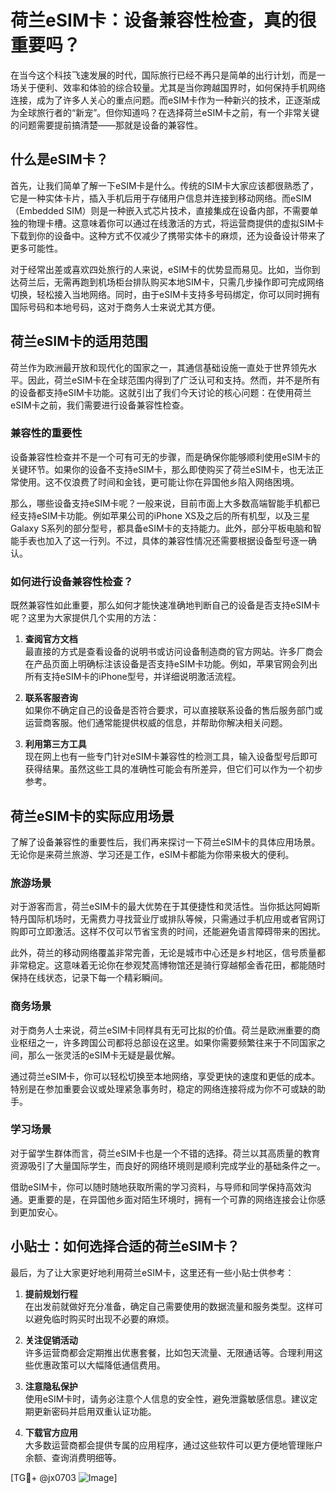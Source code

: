 # 荷兰eSIM卡：设备兼容性检查，真的很重要吗？

在当今这个科技飞速发展的时代，国际旅行已经不再只是简单的出行计划，而是一场关于便利、效率和体验的综合较量。尤其是当你跨越国界时，如何保持手机网络连接，成为了许多人关心的重点问题。而eSIM卡作为一种新兴的技术，正逐渐成为全球旅行者的“新宠”。但你知道吗？在选择荷兰eSIM卡之前，有一个非常关键的问题需要提前搞清楚——那就是设备的兼容性。

## 什么是eSIM卡？

首先，让我们简单了解一下eSIM卡是什么。传统的SIM卡大家应该都很熟悉了，它是一种实体卡片，插入手机后用于存储用户信息并连接到移动网络。而eSIM（Embedded SIM）则是一种嵌入式芯片技术，直接集成在设备内部，不需要单独的物理卡槽。这意味着你可以通过在线激活的方式，将运营商提供的虚拟SIM卡下载到你的设备中。这种方式不仅减少了携带实体卡的麻烦，还为设备设计带来了更多可能性。

对于经常出差或喜欢四处旅行的人来说，eSIM卡的优势显而易见。比如，当你到达荷兰后，无需再跑到机场柜台排队购买本地SIM卡，只需几步操作即可完成网络切换，轻松接入当地网络。同时，由于eSIM卡支持多号码绑定，你可以同时拥有国际号码和本地号码，这对于商务人士来说尤其方便。

## 荷兰eSIM卡的适用范围

荷兰作为欧洲最开放和现代化的国家之一，其通信基础设施一直处于世界领先水平。因此，荷兰eSIM卡在全球范围内得到了广泛认可和支持。然而，并不是所有的设备都支持eSIM卡功能。这就引出了我们今天讨论的核心问题：在使用荷兰eSIM卡之前，我们需要进行设备兼容性检查。

### 兼容性的重要性

设备兼容性检查并不是一个可有可无的步骤，而是确保你能够顺利使用eSIM卡的关键环节。如果你的设备不支持eSIM卡，那么即使购买了荷兰eSIM卡，也无法正常使用。这不仅浪费了时间和金钱，更可能让你在异国他乡陷入网络困境。

那么，哪些设备支持eSIM卡呢？一般来说，目前市面上大多数高端智能手机都已经支持eSIM卡功能。例如苹果公司的iPhone XS及之后的所有机型，以及三星Galaxy S系列的部分型号，都具备eSIM卡的支持能力。此外，部分平板电脑和智能手表也加入了这一行列。不过，具体的兼容性情况还需要根据设备型号逐一确认。

### 如何进行设备兼容性检查？

既然兼容性如此重要，那么如何才能快速准确地判断自己的设备是否支持eSIM卡呢？这里为大家提供几个实用的方法：

1. **查阅官方文档**  
   最直接的方式是查看设备的说明书或访问设备制造商的官方网站。许多厂商会在产品页面上明确标注该设备是否支持eSIM卡功能。例如，苹果官网会列出所有支持eSIM卡的iPhone型号，并详细说明激活流程。

2. **联系客服咨询**  
   如果你不确定自己的设备是否符合要求，可以直接联系设备的售后服务部门或运营商客服。他们通常能提供权威的信息，并帮助你解决相关问题。

3. **利用第三方工具**  
   现在网上也有一些专门针对eSIM卡兼容性的检测工具，输入设备型号后即可获得结果。虽然这些工具的准确性可能会有所差异，但它们可以作为一个初步参考。

## 荷兰eSIM卡的实际应用场景

了解了设备兼容性的重要性后，我们再来探讨一下荷兰eSIM卡的具体应用场景。无论你是来荷兰旅游、学习还是工作，eSIM卡都能为你带来极大的便利。

### 旅游场景

对于游客而言，荷兰eSIM卡的最大优势在于其便捷性和灵活性。当你抵达阿姆斯特丹国际机场时，无需费力寻找营业厅或排队等候，只需通过手机应用或者官网订购即可立即激活。这样不仅可以节省宝贵的时间，还能避免语言障碍带来的困扰。

此外，荷兰的移动网络覆盖非常完善，无论是城市中心还是乡村地区，信号质量都非常稳定。这意味着无论你在参观梵高博物馆还是骑行穿越郁金香花田，都能随时保持在线状态，记录下每一个精彩瞬间。

### 商务场景

对于商务人士来说，荷兰eSIM卡同样具有无可比拟的价值。荷兰是欧洲重要的商业枢纽之一，许多跨国公司都将总部设在这里。如果你需要频繁往来于不同国家之间，那么一张灵活的eSIM卡无疑是最优解。

通过荷兰eSIM卡，你可以轻松切换至本地网络，享受更快的速度和更低的成本。特别是在参加重要会议或处理紧急事务时，稳定的网络连接将成为你不可或缺的助手。

### 学习场景

对于留学生群体而言，荷兰eSIM卡也是一个不错的选择。荷兰以其高质量的教育资源吸引了大量国际学生，而良好的网络环境则是顺利完成学业的基础条件之一。

借助eSIM卡，你可以随时随地获取所需的学习资料，与导师和同学保持高效沟通。更重要的是，在异国他乡面对陌生环境时，拥有一个可靠的网络连接会让你感到更加安心。

## 小贴士：如何选择合适的荷兰eSIM卡？

最后，为了让大家更好地利用荷兰eSIM卡，这里还有一些小贴士供参考：

1. **提前规划行程**  
   在出发前就做好充分准备，确定自己需要使用的数据流量和服务类型。这样可以避免临时购买时出现不必要的麻烦。

2. **关注促销活动**  
   许多运营商都会定期推出优惠套餐，比如包天流量、无限通话等。合理利用这些优惠政策可以大幅降低通信费用。

3. **注意隐私保护**  
   使用eSIM卡时，请务必注意个人信息的安全性，避免泄露敏感信息。建议定期更新密码并启用双重认证功能。

4. **下载官方应用**  
   大多数运营商都会提供专属的应用程序，通过这些软件可以更方便地管理账户余额、查询消费明细等。

[TG💪+ @jx0703 ![Image](https://github.com/user-attachments/assets/dbca1d08-cadb-493c-b0ec-ad6f7a83f270)]